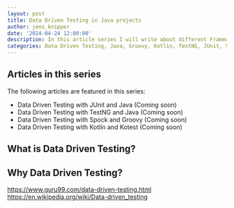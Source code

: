 ```yaml
---
layout: post
title: Data Driven Testing in Java projects
author: jens_knipper
date: '2024-04-24 12:00:00'
description: In this article series I will write about different Frameworks which allow Data Driven Testing in Java projects. The Frameworks will not be limited to Java and also include Groovy and Kotlin.
categories: Data Driven Testing, Java, Groovy, Kotlin, TestNG, JUnit, Spock, Kotest
---
```

## Articles in this series

The following articles are featured in this series:
- Data Driven Testing with JUnit and Java (Coming soon)
- Data Driven Testing with TestNG and Java (Coming soon)
- Data Driven Testing with Spock and Groovy (Coming soon)
- Data Driven Testing with Kotlin and Kotest (Coming soon)

## What is Data Driven Testing?

## Why Data Driven Testing?

https://www.guru99.com/data-driven-testing.html
https://en.wikipedia.org/wiki/Data-driven_testing
